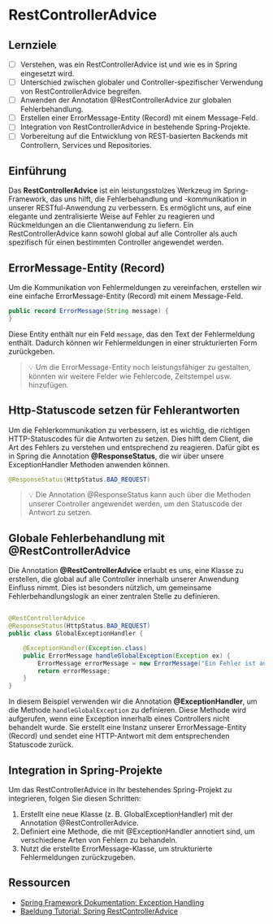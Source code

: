 # RestControllerAdvice

## Lernziele

- [ ] Verstehen, was ein RestControllerAdvice ist und wie es in Spring eingesetzt wird.
- [ ] Unterschied zwischen globaler und Controller-spezifischer Verwendung von RestControllerAdvice begreifen.
- [ ] Anwenden der Annotation @RestControllerAdvice zur globalen Fehlerbehandlung.
- [ ] Erstellen einer ErrorMessage-Entity (Record) mit einem Message-Feld.
- [ ] Integration von RestControllerAdvice in bestehende Spring-Projekte.
- [ ] Vorbereitung auf die Entwicklung von REST-basierten Backends mit Controllern, Services und Repositories.

## Einführung

Das **RestControllerAdvice** ist ein leistungsstolzes Werkzeug im Spring-Framework, das uns hilft, die Fehlerbehandlung
und -kommunikation in unserer RESTful-Anwendung zu verbessern. Es ermöglicht uns, auf eine elegante und zentralisierte
Weise auf Fehler zu reagieren und Rückmeldungen an die Clientanwendung zu liefern. Ein RestControllerAdvice kann sowohl
global auf alle Controller als auch spezifisch für einen bestimmten Controller angewendet werden.

## ErrorMessage-Entity (Record)

Um die Kommunikation von Fehlermeldungen zu vereinfachen, erstellen wir eine einfache ErrorMessage-Entity (Record) mit
einem Message-Feld.

```java
public record ErrorMessage(String message) {
}
```

Diese Entity enthält nur ein Feld `message`, das den Text der Fehlermeldung enthält. Dadurch können wir Fehlermeldungen
in einer strukturierten Form zurückgeben.

> 💡 Um die ErrorMessage-Entity noch leistungsfähiger zu gestalten, könnten wir weitere Felder wie Fehlercode,
> Zeitstempel usw. hinzufügen.

## Http-Statuscode setzen für Fehlerantworten

Um die Fehlerkommunikation zu verbessern, ist es wichtig, die richtigen HTTP-Statuscodes für die Antworten zu setzen.
Dies hilft dem Client, die Art des Fehlers zu verstehen und entsprechend zu reagieren.
Dafür gibt es in Spring die Annotation **@ResponseStatus**, die wir über unsere ExceptionHandler Methoden anwenden
können.

```java
@ResponseStatus(HttpStatus.BAD_REQUEST)
```

> 💡 Die Annotation @ResponseStatus kann auch über die Methoden unserer Controller angewendet werden, um den Statuscode
> der Antwort zu setzen.

## Globale Fehlerbehandlung mit @RestControllerAdvice

Die Annotation **@RestControllerAdvice** erlaubt es uns, eine Klasse zu erstellen, die global auf alle Controller
innerhalb unserer Anwendung Einfluss nimmt. Dies ist besonders nützlich, um gemeinsame Fehlerbehandlungslogik an einer
zentralen Stelle zu definieren.

```java

@RestControllerAdvice
@ResponseStatus(HttpStatus.BAD_REQUEST)
public class GlobalExceptionHandler {

    @ExceptionHandler(Exception.class)
    public ErrorMessage handleGlobalException(Exception ex) {
        ErrorMessage errorMessage = new ErrorMessage("Ein Fehler ist aufgetreten: " + ex.getMessage());
        return errorMessage;
    }
}
```

In diesem Beispiel verwenden wir die Annotation **@ExceptionHandler**, um die Methode `handleGlobalException` zu
definieren. Diese Methode wird aufgerufen, wenn eine Exception innerhalb eines Controllers nicht behandelt wurde. Sie
erstellt eine Instanz unserer ErrorMessage-Entity (Record) und sendet eine HTTP-Antwort mit dem entsprechenden
Statuscode zurück.

## Integration in Spring-Projekte

Um das RestControllerAdvice in Ihr bestehendes Spring-Projekt zu integrieren, folgen Sie diesen Schritten:

1. Erstellt eine neue Klasse (z. B. GlobalExceptionHandler) mit der Annotation @RestControllerAdvice.
2. Definiert eine Methode, die mit @ExceptionHandler annotiert sind, um verschiedene Arten von Fehlern zu behandeln.
3. Nutzt die erstellte ErrorMessage-Klasse, um strukturierte Fehlermeldungen zurückzugeben.

## Ressourcen

- [Spring Framework Dokumentation: Exception Handling](https://docs.spring.io/spring-framework/docs/current/reference/html/web.html#mvc-ann-exceptionhandler)
- [Baeldung Tutorial: Spring RestControllerAdvice](https://www.baeldung.com/exception-handling-for-rest-with-spring)
